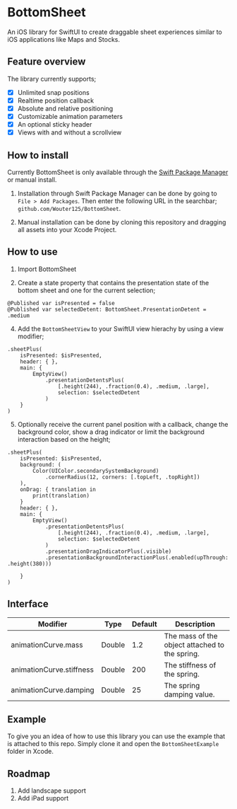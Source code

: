 # BottomSheet

An iOS library for SwiftUI to create draggable sheet experiences similar to iOS applications like Maps and Stocks. 

## Feature overview 

The library currently supports;

- [x] Unlimited snap positions
- [x] Realtime position callback
- [x] Absolute and relative positioning
- [x] Customizable animation parameters
- [x] An optional sticky header
- [x] Views with and without a scrollview

## How to install

Currently BottomSheet is only available through the [Swift Package Manager](https://swift.org/package-manager/) or manual install. 

1. Installation through Swift Package Manager can be done by going to `File > Add Packages`. Then enter the following URL in the searchbar; `github.com/Wouter125/BottomSheet`.

2. Manual installation can be done by cloning this repository and dragging all assets into your Xcode Project.

## How to use

1. Import BottomSheet

2. Create a state property that contains the presentation state of the bottom sheet and one for the current selection;

```
@Published var isPresented = false
@Published var selectedDetent: BottomSheet.PresentationDetent = .medium
```

4. Add the `BottomSheetView` to your SwiftUI view hierachy by using a view modifier;

```
.sheetPlus(
    isPresented: $isPresented,
    header: { },
    main: { 
        EmptyView()
            .presentationDetentsPlus(
                [.height(244), .fraction(0.4), .medium, .large],
                selection: $selectedDetent
            )
    }
)
```

5. Optionally receive the current panel position with a callback, change the background color, show a drag indicator or limit the background interaction based on the height;
```
.sheetPlus(
    isPresented: $isPresented,
    background: (
        Color(UIColor.secondarySystemBackground)
            .cornerRadius(12, corners: [.topLeft, .topRight])
    ),
    onDrag: { translation in
        print(translation)
    }
    header: { },
    main: { 
        EmptyView()
            .presentationDetentsPlus(
                [.height(244), .fraction(0.4), .medium, .large],
                selection: $selectedDetent
            )
            .presentationDragIndicatorPlus(.visible)
            .presentationBackgroundInteractionPlus(.enabled(upThrough: .height(380)))
            
    }
)
```

## Interface

| Modifier                 | Type                | Default | Description                                                                       |
|--------------------------|---------------------|---------|-----------------------------------------------------------------------------------|
| animationCurve.mass      | Double              | 1.2     | The mass of the object attached to the spring.                                    |
| animationCurve.stiffness | Double              | 200     | The stiffness of the spring.                                                      |
| animationCurve.damping   | Double              | 25      | The spring damping value.                                                         |

## Example

To give you an idea of how to use this library you can use the example that is attached to this repo. Simply clone it and open the `BottomSheetExample` folder in Xcode.

## Roadmap

1. Add landscape support
2. Add iPad support
